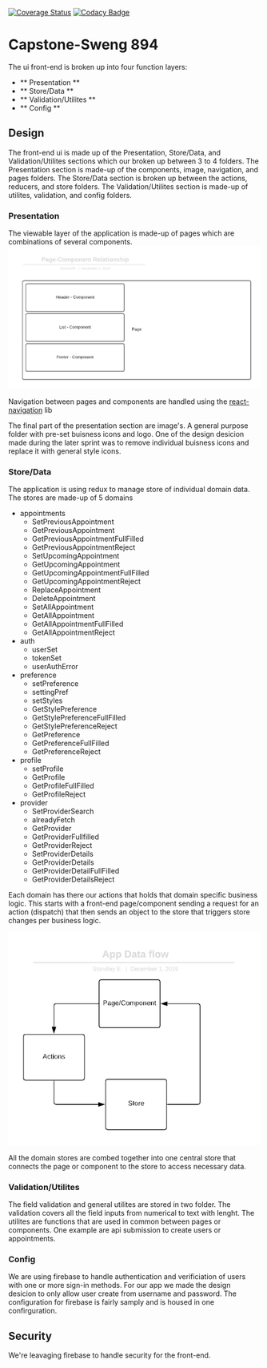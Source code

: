 [![Coverage Status](https://coveralls.io/repos/github/bookit-app/capstoneSweng894/badge.svg?branch=master)](https://coveralls.io/github/bookit-app/capstoneSweng894?branch=master)
[![Codacy Badge](https://api.codacy.com/project/badge/Grade/a2ea299069fc4abfb967ce5c2871c9a2)](https://www.codacy.com/gh/bookit-app/capstoneSweng894?utm_source=github.com&amp;utm_medium=referral&amp;utm_content=bookit-app/capstoneSweng894&amp;utm_campaign=Badge_Grade)

# Capstone-Sweng 894

The ui front-end is broken up into four function layers:

- ** Presentation **
- ** Store/Data **
- ** Validation/Utilites **
- ** Config **

## Design 
The front-end ui is made up of the Presentation, Store/Data, and Validation/Utilites sections which 
our broken up between 3 to 4 folders. The Presentation section is made-up of the 
components, image, navigation, and pages folders. The Store/Data section is broken up between the
actions, reducers, and store folders. The Validation/Utilites section is made-up of utilites, validation,
and config folders. 

### Presentation
The viewable layer of the application is made-up of pages which are combinations of several components. 
[![viewable](./docs/images/Page-Component-Relationship.png)](./docs/images/Page-Component-Relationship.png)

Navigation between pages and components are handled using the [react-navigation](https://www.npmjs.com/package/react-navigation) lib 

The final part of the presentation section are image's. A general purpose folder with pre-set buisness icons and logo.
One of the design desicion made during the later sprint was to remove individual buisness icons and replace it with 
general style icons.

### Store/Data
The application is using redux to manage store of individual domain data. The stores are made-up of 5 domains 

- appointments
    - SetPreviousAppointment
    - GetPreviousAppointment
    - GetPreviousAppointmentFullFilled
    - GetPreviousAppointmentReject
    - SetUpcomingAppointment
    - GetUpcomingAppointment
    - GetUpcomingAppointmentFullFilled
    - GetUpcomingAppointmentReject
    - ReplaceAppointment
    - DeleteAppointment
    - SetAllAppointment
    - GetAllAppointment
    - GetAllAppointmentFullFilled
    - GetAllAppointmentReject
- auth
    - userSet
    - tokenSet
    - userAuthError
- preference
    - setPreference
    - settingPref
    - setStyles
    - GetStylePreference
    - GetStylePreferenceFullFilled
    - GetStylePreferenceReject
    - GetPreference
    - GetPreferenceFullFilled
    - GetPreferenceReject
- profile
    - setProfile
    - GetProfile
    - GetProfileFullFilled
    - GetProfileReject
- provider
    - SetProviderSearch
    - alreadyFetch
    - GetProvider
    - GetProviderFullfilled
    - GetProviderReject
    - SetProviderDetails
    - GetProviderDetails
    - GetProviderDetailFullFilled
    - GetProviderDetailsReject

Each domain has there our actions that holds that domain specific business logic. This starts with a front-end page/component sending a request for an action (dispatch) that then sends an object to the store that triggers store changes per business logic.

[![action-store](./docs/images/App-Data-Flow.png)](./docs/images/App-Data-Flow.png)

All the domain stores are combed together into one central store that connects the page or component to the store
to access necessary data.

### Validation/Utilites
The field validation and general utilites are stored in two folder. The validation covers all the field inputs from numerical to text with lenght. The utilites are functions that are used in common between pages or components. One example are api submission to create users or appointments. 

### Config
We are using firebase to handle authentication and verificiation of users with one or more sign-in methods. For our app we made the design desicion to only allow user create from username and password. The configuration for firebase is fairly samply and is housed in one confirguration.

## Security

We're leavaging firebase to handle security for the front-end.

